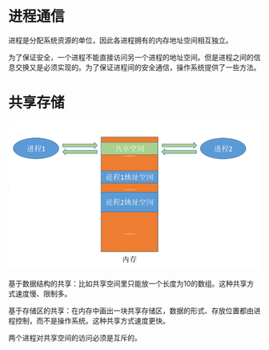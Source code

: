 # 进程通信

进程是分配系统资源的单位，因此各进程拥有的内存地址空间相互独立。

为了保证安全，一个进程不能直接访问另一个进程的地址空间。但是进程之间的信息交换又是必须实现的。为了保证进程间的安全通信，操作系统提供了一些方法。

# 共享存储

![](../img/gx1.png)

基于数据结构的共享：比如共享空间里只能放一个长度为10的数组。这种共享方式速度慢、限制多。

基于存储区的共享：在内存中画出一块共享存储区，数据的形式、存放位置都由进程控制，而不是操作系统。这种共享方式速度更快。

两个进程对共享空间的访问必须是互斥的。

